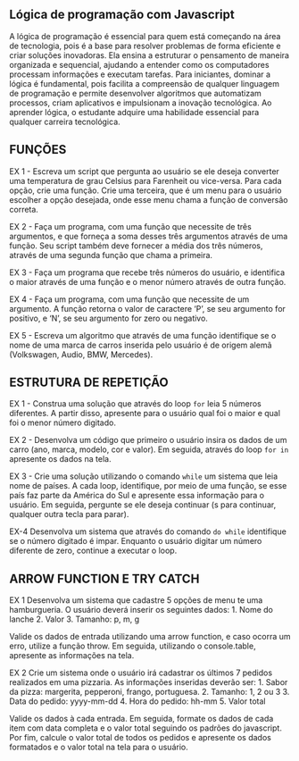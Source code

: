 ## Lógica de programação com Javascript

A lógica de programação é essencial para quem está começando na área de tecnologia, pois é a base para resolver problemas de forma eficiente e criar soluções inovadoras. Ela ensina a estruturar o pensamento de maneira organizada e sequencial, ajudando a entender como os computadores processam informações e executam tarefas. Para iniciantes, dominar a lógica é fundamental, pois facilita a compreensão de qualquer linguagem de programação e permite desenvolver algoritmos que automatizam processos, criam aplicativos e impulsionam a inovação tecnológica. Ao aprender lógica, o estudante adquire uma habilidade essencial para qualquer carreira tecnológica.

## FUNÇÕES

EX 1 - Escreva um script que pergunta ao usuário se ele deseja converter uma temperatura de grau Celsius para Farenheit ou vice-versa. Para cada opção, crie uma função. Crie uma terceira, que é um menu para o usuário escolher a opção desejada, onde esse menu chama a função de conversão correta.

EX 2 - Faça um programa, com uma função que necessite de três argumentos, e que forneça a soma desses três argumentos através de uma função. Seu script também deve fornecer a média dos três números, através de uma segunda função que chama a primeira.

EX 3 - Faça um programa que recebe três números do usuário, e identifica o maior através de uma função e o menor número através de outra função.

EX 4 - Faça um programa, com uma função que necessite de um argumento. A função retorna o valor de caractere ‘P’, se seu argumento for positivo, e ‘N’, se seu argumento for zero ou negativo.

EX 5 - Escreva um algoritmo que através de uma função identifique se o nome de uma marca de carros inserida pelo usuário é de origem alemã (Volkswagen, Audio, BMW, Mercedes).

## ESTRUTURA DE REPETIÇÃO

EX 1 - Construa uma solução que através do loop `for` leia 5 números diferentes. A partir disso, apresente para o usuário qual foi o maior e qual foi o menor número digitado.

EX 2 - Desenvolva um código que primeiro o usuário insira os dados de um carro (ano, marca, modelo, cor e valor). Em seguida, através do loop `for in` apresente os dados na tela.

EX 3 - Crie uma solução utilizando o comando `while` um sistema que leia nome de países. A cada loop, identifique, por meio de uma função, se esse país faz parte da América do Sul e apresente essa informação para o usuário. Em seguida, pergunte se ele deseja continuar (s para continuar, qualquer outra tecla para parar).

EX-4 Desenvolva um sistema que através do comando `do while` identifique se o número digitado é impar. Enquanto o usuário digitar um número diferente de zero, continue a executar o loop.

## ARROW FUNCTION E TRY CATCH

EX 1 Desenvolva um sistema que cadastre 5 opções de menu te uma hamburgueria. O usuário deverá inserir os seguintes dados: 1. Nome do lanche 2. Valor 3. Tamanho: p, m, g

Valide os dados de entrada utilizando uma arrow function, e caso ocorra um erro, utilize a função throw. Em seguida, utilizando o console.table, apresente as informações na tela.

EX 2 Crie um sistema onde o usuário irá cadastrar os últimos 7 pedidos realizados em uma pizzaria. As informações inseridas deverão ser: 1. Sabor da pizza: margerita, pepperoni, frango, portuguesa. 2. Tamanho: 1, 2 ou 3 3. Data do pedido: yyyy-mm-dd 4. Hora do pedido: hh-mm 5. Valor total

Valide os dados à cada entrada. Em seguida, formate os dados de cada item com data completa e o valor total seguindo os padrões do javascript. Por fim, calcule o valor total de todos os pedidos e apresente os dados formatados e o valor total na tela para o usuário.
